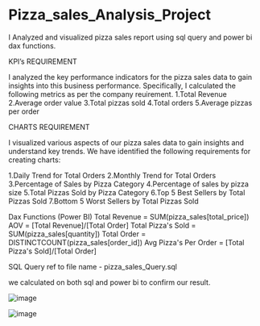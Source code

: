 # Pizza_sales_Analysis_Project
I Analyzed and visualized pizza sales report using sql query and power bi dax functions.

KPI’s REQUIREMENT 

I analyzed the key performance indicators for the pizza sales data to gain insights into this business performance. Specifically, I calculated the following metrics as per the company reuirement.
1.Total Revenue 
2.Average order value 
3.Total pizzas sold 
4.Total orders 
5.Average pizzas per order

CHARTS  REQUIREMENT 

I visualized  various aspects of our pizza sales data to gain insights and understand key trends. We have identified the following requirements for creating charts:

1.Daily Trend for Total Orders
2.Monthly Trend for Total Orders 
3.Percentage of Sales by Pizza Category 
4.Percentage of sales by pizza size 
5.Total Pizzas Sold by Pizza Category 
6.Top 5 Best Sellers by Total Pizzas Sold 
7.Bottom 5 Worst Sellers by Total Pizzas Sold 

Dax Functions (Power BI)
Total Revenue = SUM(pizza_sales[total_price])
AOV = [Total Revenue]/[Total Order]
Total Pizza's Sold = SUM(pizza_sales[quantity])
Total Order = DISTINCTCOUNT(pizza_sales[order_id])
Avg Pizza's Per Order = [Total Pizza's Sold]/[Total Order]  

SQL Query ref to file name - pizza_sales_Query.sql 

we calculated on both sql and power bi to confirm our result. 

![image](https://github.com/Faizh19/Pizza_sales_Analysis_Project/assets/121799783/e74600f7-4530-40d1-a4ec-832f68e6902f)


![image](https://github.com/Faizh19/Pizza_sales_Analysis_Project/assets/121799783/87a66599-8ddd-4239-a646-e8bd4b702bde)















 


